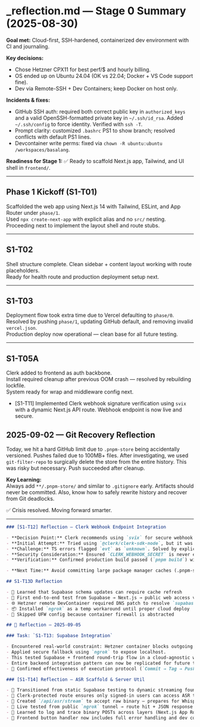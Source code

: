 # _reflection.md — Stage 0 Summary (2025-08-30)

**Goal met:** Cloud-first, SSH-hardened, containerized dev environment with CI and journaling.

**Key decisions:**
- Chose Hetzner CPX11 for best perf/$ and hourly billing.
- OS ended up on Ubuntu 24.04 (OK vs 22.04; Docker + VS Code support fine).
- Dev via Remote-SSH + Dev Containers; keep Docker on host only.

**Incidents & fixes:**
- GitHub SSH auth: required both correct public key in `authorized_keys` and a valid OpenSSH-formatted private key in `~/.ssh/id_rsa`. Added `~/.ssh/config` to force identity. Verified with `ssh -T`.
- Prompt clarity: customized `.bashrc` PS1 to show branch; resolved conflicts with default PS1 lines.
- Devcontainer write perms: fixed via `chown -R ubuntu:ubuntu /workspaces/basalang`.

**Readiness for Stage 1:** ✅ Ready to scaffold Next.js app, Tailwind, and UI shell in `frontend/`.


---

## Phase 1 Kickoff (S1-T01)

Scaffolded the web app using Next.js 14 with Tailwind, ESLint, and App Router under `phase/1`.  
Used `npx create-next-app` with explicit alias and no `src/` nesting.  
Proceeding next to implement the layout shell and route stubs.


---

## S1-T02

Shell structure complete. Clean sidebar + content layout working with route placeholders.  
Ready for health route and production deployment setup next.


---

## S1-T03

Deployment flow took extra time due to Vercel defaulting to `phase/0`.  
Resolved by pushing `phase/1`, updating GitHub default, and removing invalid `vercel.json`.  
Production deploy now operational — clean base for all future testing.


---

## S1-T05A

Clerk added to frontend as auth backbone.  
Install required cleanup after previous OOM crash — resolved by rebuilding lockfile.  
System ready for <ClerkProvider> wrap and middleware config next.

- [S1-T11] Implemented Clerk webhook signature verification using `svix` with a dynamic Next.js API route. Webhook endpoint is now live and secure.

## 2025-09-02 — Git Recovery Reflection

Today, we hit a hard GitHub limit due to `.pnpm-store` being accidentally versioned. Pushes failed due to 100MB+ files. After investigating, we used `git-filter-repo` to surgically delete the store from the entire history. This was risky but necessary. Push succeeded after cleanup.

**Key Learning:**  
Always add `**/.pnpm-store/` and similar to `.gitignore` early. Artifacts should never be committed. Also, know how to safely rewrite history and recover from Git deadlocks.

✅ Crisis resolved. Moving forward smarter.


---

```md
### [S1-T12] Reflection — Clerk Webhook Endpoint Integration

- **Decision Point:** Clerk recommends using `svix` for secure webhook verification.
- **Initial Attempt:** Tried using `@clerk/clerk-sdk-node`, but it was deprecated. Adjusted approach by switching to `svix`.
- **Challenge:** TS errors flagged `evt` as `unknown`. Solved by explicitly asserting `evt` as `Record<string, any>`, since no event typing exists from Clerk.
- **Security Consideration:** Ensured `CLERK_WEBHOOK_SECRET` is never exposed and used only server-side.
- **Verification:** Confirmed production build passed (`pnpm build`) with webhook route `λ /api/webhooks/clerk`.

- **Next Time:** Avoid committing large package manager caches (.pnpm-store) that can exceed GitHub file limits.

## S1-T13D Reflection

- 🧠 Learned that Supabase schema updates can require cache refresh
- 🧪 First end-to-end test from Supabase → Next.js → public web access via ngrok
- 🌐 Hetzner remote DevContainer required DNS patch to resolve `supabase.co`
- 📦 Installed `ngrok` as a temp workaround until proper cloud deploy
- 🚧 Skipped UFW config because container firewall is abstracted

## 🧠 Reflection — 2025-09-05

### Task: `S1-T13: Supabase Integration`

- Encountered real-world constraint: Hetzner container blocks outgoing DNS to Supabase.
- Applied secure fallback using `ngrok` to expose localhost.
- This tested Supabase + frontend round-trip flow in a cloud-agnostic way.
- Entire backend integration pattern can now be replicated for future tables.
- 🔁 Confirmed effectiveness of execution protocol (`Commit → Tag → Push → Journal → Reflect`).

### [S1-T14] Reflection — ASR Scaffold & Server Util

- 👣 Transitioned from static Supabase testing to dynamic streaming foundation.
- 🔐 Clerk-protected route ensures only signed-in users can access ASR tools.
- 🔧 Created `/api/asr/stream` to accept raw binary — prepares for Whisper/FFmpeg.
- 🔄 Live tested from public `ngrok` tunnel → route hit + JSON response verified.
- 🧪 Learned to log and trace binary POSTs across layers (Next.js App Router)
- 🧼 Frontend button handler now includes full error handling and dev console logs.


